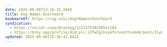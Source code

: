 ```yaml
---
date: 2025-09-06T13:16:31.244Z
title: Dog Names Overheard
bookmarkOf: https://cag.wiki/Dog+Names+Overheard
syndication:
  - https://social.coop/@caseyg/115157539250541264
  - https://bsky.app/profile/did:plc:s3fw2giksymfvruno3tvem4k/post/3ly6b3xie2l2l
updated: 2025-09-06T15:36:41.842Z
---
```

